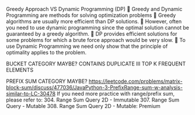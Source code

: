 Greedy Approach VS Dynamic
Programming (DP)
 Greedy and Dynamic Programming are methods for
solving optimization problems
 Greedy algorithms are usually more efficient than DP
solutions.
 However, often you need to use dynamic programming
since the optimal solution cannot be guaranteed by a
greedy algorithm.
 DP provides efficient solutions for some problems for
which a brute force approach would be very slow.
 To use Dynamic Programming we need only show that
the principle of optimality applies to the problem.

BUCKET CATEGORY MAYBE?
CONTAINS DUPLICATE III
TOP K FREQUENT ELEMENTS


PREFIX SUM CATEGORY MAYBE?
https://leetcode.com/problems/matrix-block-sum/discuss/477036/JavaPython-3-PrefixRange-sum-w-analysis-similar-to-LC-30478
If you need more practice with range/prefix sum, please refer to:
304. Range Sum Query 2D - Immutable
307. Range Sum Query - Mutable
308. Range Sum Query 2D - Mutable: Premium